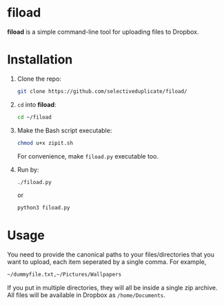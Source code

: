 # fiload
**fiload** is a simple command-line tool for uploading files to Dropbox.

# Installation

1. Clone the repo:
	```bash
	git clone https://github.com/selectiveduplicate/fiload/
	```
2. ``cd`` into **fiload**:
	```bash
	cd ~/fiload
	```
3. Make the Bash script executable:
	```bash
	chmod u+x zipit.sh
	```
   For convenience, make ``fiload.py`` executable too.
   
4. Run by:
	```bash
	./fiload.py
	```
	or
	```bash
	python3 fiload.py
	```
    
# Usage
You need to provide the canonical paths to your files/directories that you want to upload, each item seperated by a single comma. For example,


```bash
~/dummyfile.txt,~/Pictures/Wallpapers
```

If you put in multiple directories, they will all be inside a single zip archive. All files will be available in Dropbox as ``/home/Documents``.
